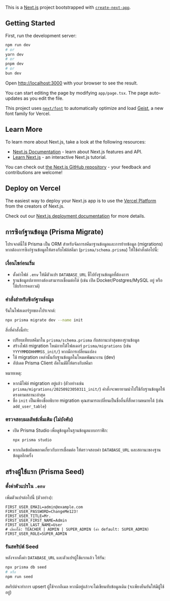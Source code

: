 This is a [Next.js](https://nextjs.org) project bootstrapped with [`create-next-app`](https://nextjs.org/docs/app/api-reference/cli/create-next-app).

## Getting Started

First, run the development server:

```bash
npm run dev
# or
yarn dev
# or
pnpm dev
# or
bun dev
```

Open [http://localhost:3000](http://localhost:3000) with your browser to see the result.

You can start editing the page by modifying `app/page.tsx`. The page auto-updates as you edit the file.

This project uses [`next/font`](https://nextjs.org/docs/app/building-your-application/optimizing/fonts) to automatically optimize and load [Geist](https://vercel.com/font), a new font family for Vercel.

## Learn More

To learn more about Next.js, take a look at the following resources:

- [Next.js Documentation](https://nextjs.org/docs) - learn about Next.js features and API.
- [Learn Next.js](https://nextjs.org/learn) - an interactive Next.js tutorial.

You can check out [the Next.js GitHub repository](https://github.com/vercel/next.js) - your feedback and contributions are welcome!

## Deploy on Vercel

The easiest way to deploy your Next.js app is to use the [Vercel Platform](https://vercel.com/new?utm_medium=default-template&filter=next.js&utm_source=create-next-app&utm_campaign=create-next-app-readme) from the creators of Next.js.

Check out our [Next.js deployment documentation](https://nextjs.org/docs/app/building-your-application/deploying) for more details.

## การซิงก์ฐานข้อมูล (Prisma Migrate)

โปรเจกต์นี้ใช้ Prisma เป็น ORM สำหรับจัดการสคีมาฐานข้อมูลและการย้ายข้อมูล (migrations) หากต้องการซิงก์ฐานข้อมูลให้ตรงกับไฟล์สคีมา (`prisma/schema.prisma`) ให้ใช้คำสั่งต่อไปนี้:

### เงื่อนไขก่อนเริ่ม
- ตั้งค่าไฟล์ `.env` ให้มีตัวแปร `DATABASE_URL` ชี้ไปยังฐานข้อมูลที่ต้องการ
- ฐานข้อมูลปลายทางต้องสามารถเชื่อมต่อได้ (เช่น เปิด Docker/Postgres/MySQL อยู่ หรือใช้บริการคลาวด์)

### คำสั่งสำหรับซิงก์ฐานข้อมูล

รันในโฟลเดอร์รูทของโปรเจกต์:

```bash
npx prisma migrate dev --name init
```

สิ่งที่คำสั่งนี้ทำ:
- เปรียบเทียบสคีมาใน `prisma/schema.prisma` กับสถานะล่าสุดของฐานข้อมูล
- สร้างไฟล์ migration ใหม่ภายใต้โฟลเดอร์ `prisma/migrations` (เช่น `YYYYMMDDHHMMSS_init/`) หากมีการเปลี่ยนแปลง
- ใช้ migration เหล่านั้นกับฐานข้อมูลในโหมดพัฒนางาน (dev)
- อัปเดต Prisma Client อัตโนมัติให้ตรงกับสคีมา

หมายเหตุ:
- หากมีไฟล์ migration อยู่แล้ว (ตัวอย่างเช่น `prisma/migrations/20250923050311_init/`) คำสั่งจะพยายามนำไปใช้กับฐานข้อมูลให้ตรงตามสถานะล่าสุด
- ชื่อ `init` เป็นเพียงชื่ออธิบาย migration คุณสามารถเปลี่ยนเป็นชื่ออื่นที่สื่อความหมายได้ (เช่น `add_user_table`)

### ตรวจสอบผลลัพธ์เพิ่มเติม (ไม่บังคับ)
- เปิด Prisma Studio เพื่อดูข้อมูลในฐานข้อมูลแบบกราฟิก:

	```bash
	npx prisma studio
	```

- หากเกิดข้อผิดพลาดเกี่ยวกับการเชื่อมต่อ ให้ตรวจสอบค่า `DATABASE_URL` และสถานะของฐานข้อมูลอีกครั้ง

## สร้างผู้ใช้แรก (Prisma Seed)
### ตั้งค่าตัวแปรใน `.env`

เพิ่มตัวแปรต่อไปนี้ (ตัวอย่าง):

```
FIRST_USER_EMAIL=admin@example.com
FIRST_USER_PASSWORD=ChangeMe123!
FIRST_USER_TITLE=Mr.
FIRST_USER_FIRST_NAME=Admin
FIRST_USER_LAST_NAME=User
# เลือกได้: TEACHER | ADMIN | SUPER_ADMIN (ค่า default: SUPER_ADMIN)
FIRST_USER_ROLE=SUPER_ADMIN
```

### รันสคริปต์ Seed

หลังจากตั้งค่า `DATABASE_URL` และตัวแปรผู้ใช้แรกแล้ว ให้รัน:

```bash
npx prisma db seed
# หรือ
npm run seed
```

สคริปต์จะทำการ upsert ผู้ใช้จากอีเมล หากมีอยู่แล้วจะไม่เขียนทับข้อมูลเดิม (จะเพียงยืนยันให้มีผู้ใช้อยู่)

